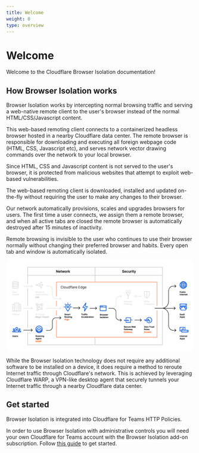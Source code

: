 ```yaml
---
title: Welcome
weight: 0
type: overview
---
```


<ContentColumn>

# Welcome

Welcome to the Cloudflare Browser Isolation documentation!

## How Browser Isolation works

Browser Isolation works by intercepting normal browsing traffic and serving a web-native remote client to the user's browser instead of the normal HTML/CSS/Javascript content.

This web-based remoting client connects to a containerized headless browser hosted in a nearby Cloudflare data center. The remote browser is responsible for downloading and executing all foreign webpage code (HTML, CSS, Javascript etc), and serves network vector drawing commands over the network to your local browser.

Since HTML, CSS and Javascript content is not served to the user's browser, it is protected from malicious websites that attempt to exploit web-based vulnerabilities.

The web-based remoting client is downloaded, installed and updated on-the-fly without requiring the user to make any changes to their browser.

Our network automatically provisions, scales and upgrades browsers for users. The first time a user connects, we assign them a remote browser, and when all active tabs are closed the remote browser is automatically destroyed after 15 minutes of inactivity.

Remote browsing is invisible to the user who continues to use their browser normally without changing their preferred browser and habits. Every open tab and window is automatically isolated.

![Diagram of how Browser Isolation integrates with WARP and Gateway](./static/cloudflare-one-browser-diagram.png)

While the Browser Isolation technology does not require any additional software to be installed on a device, it does require a method to reroute Internet traffic through Cloudflare's network. This is achieved by leveraging Cloudflare WARP, a VPN-like desktop agent that securely tunnels your Internet traffic through a nearby Cloudflare data center.

## Get started

Browser Isolation is integrated into Cloudflare for Teams HTTP Policies.

In order to use Browser Isolation with administrative controls you will need your own Cloudflare for Teams account with the Browser Isolation add-on subscription. Follow [this guide](/administration/setup-teams) to get started.

</ContentColumn>